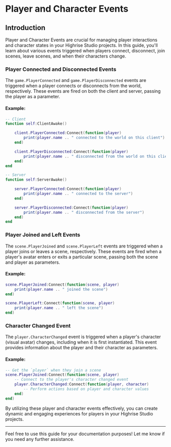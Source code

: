 # **Player and Character Events**

## **Introduction**
Player and Character Events are crucial for managing player interactions and character states in your Highrise Studio projects. In this guide, you'll learn about various events triggered when players connect, disconnect, join scenes, leave scenes, and when their characters change.

### **Player Connected and Disconnected Events**

The `game.PlayerConnected` and `game.PlayerDisconnected` events are triggered when a player connects or disconnects from the world, respectively. These events are fired on both the client and server, passing the player as a parameter.

#### Example:
```lua
-- Client
function self:ClientAwake()

    client.PlayerConnected:Connect(function(player)
        print(player.name .. " connected to the world on this client")
    end)

    client.PlayerDisconnected:Connect(function(player)
        print(player.name .. " disconnected from the world on this client")
    end)
end

-- Server
function self:ServerAwake()

    server.PlayerConnected:Connect(function(player)
        print(player.name .. " connected to the server")
    end)

    server.PlayerDisconnected:Connect(function(player)
        print(player.name .. " disconnected from the server")
    end)
end
```

### Player Joined and Left Events

The `scene.PlayerJoined` and `scene.PlayerLeft` events are triggered when a player joins or leaves a scene, respectively. These events are fired when a player's avatar enters or exits a particular scene, passing both the scene and player as parameters.

#### Example:
```lua
scene.PlayerJoined:Connect(function(scene, player)
    print(player.name .. " joined the scene")
end)

scene.PlayerLeft:Connect(function(scene, player)
    print(player.name .. " left the scene")
end)
```

### Character Changed Event

The `player.CharacterChanged` event is triggered when a player's character (visual avatar) changes, including when it is first instantiated. This event provides information about the player and their character as parameters.

#### Example:
```lua
-- Get the `player` when they join a scene
scene.PlayerJoined:Connect(function(scene, player)
    -- Connect to the player's character changed event
    player.CharacterChanged:Connect(function(player, character) 
        -- Perform actions based on player and character values
    end)
end)
```

By utilizing these player and character events effectively, you can create dynamic and engaging experiences for players in your Highrise Studio projects.

---

Feel free to use this guide for your documentation purposes! Let me know if you need any further assistance.